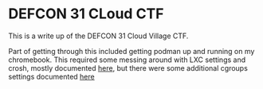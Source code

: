 # DEFCON 31 CLoud CTF

This is a write up of the DEFCON 31 Cloud Village CTF.

Part of getting through this included getting podman up and running on my chromebook. This required some messing around with LXC settings and crosh, mostly documented [here](https://ntk.me/2021/05/14/podman-in-crostini/), but there were some additional cgroups settings documented [here](https://bugs.chromium.org/p/chromium/issues/detail?id=860565)